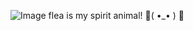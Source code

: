 ![Image](https://github.com/user-attachments/assets/684dc9a8-1444-4b82-a055-cf95d09247fa)
flea is my spirit animal! 🖕( •_• ) 🖕
